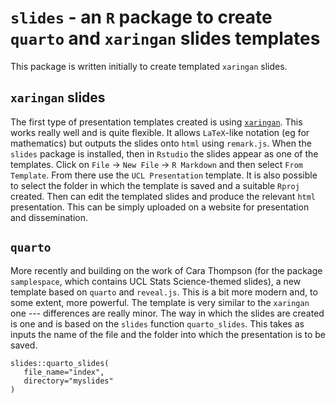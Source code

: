 # `slides` - an `R` package to create `quarto` and `xaringan` slides templates

This package is written initially to create templated `xaringan` slides. 

## `xaringan` slides
The first type of presentation templates created is using [`xaringan`](https://github.com/yihui/xaringan). This works really well and is quite flexible. It allows `LaTeX`-like notation (eg for mathematics) but outputs the slides onto `html` using `remark.js`. When the `slides` package is installed, then in `Rstudio` the slides appear as one of the templates. Click on `File` -> `New File` -> `R Markdown` and then select `From Template`. From there use the `UCL Presentation` template. It is also possible to select the folder in which the template is saved and a suitable `Rproj` created. Then can edit the templated slides and produce the relevant `html` presentation. This can be simply uploaded on a website for presentation and dissemination.

## `quarto`
More recently and building on the work of Cara Thompson (for the package `samplespace`, which contains UCL Stats Science-themed slides), a new template based on `quarto` and `reveal.js`. This is a bit more modern and, to some extent, more powerful. The template is very similar to the `xaringan` one --- differences are really minor. The way in which the slides are created is one and is based on the `slides` function `quarto_slides`. This takes as inputs the name of the file and the folder into which the presentation is to be saved.
```
slides::quarto_slides(
   file_name="index",
   directory="myslides"
)
```

